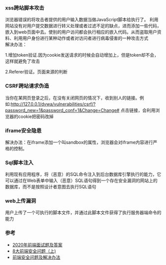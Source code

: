 ### xss跨站脚本攻击  
浏览器错误的将攻击者提供的用户输入数据当做JavaScript脚本给执行了。
利用网站没有对用户提交数据进行转义处理或者过滤不足的缺点，进而添加一些代码，嵌入到web页面中去。使别的用户访问都会执行相应的嵌入代码。从而盗取用户资料、利用用户身份进行某种动作或者对访问者进行病毒侵害的一种攻击方式  
解决办法：

1.增加token验证.因为cookie发送请求的时候会自动增加上，但是token却不会，这样就避免了攻击

2.Referer验证。页面来源的判断

### CSRF跨站请求伪造  
当你在某网页登录之后，在没有关闭网页的情况下，收到别人的链接。例如:http://127.0.0.1/dvwa/vulnerabilities/csrf/?password_new=1&password_conf=1&Change=Change#
点击链接，会利用浏览器的cookie把密码改掉  

### iframe安全隐患

解决办法：在iframe添加一个叫sandbox的属性，浏览器会对iframe内容进行严格的控制。
### Sql脚本注入  
利用现有应用程序，将（恶意）的SQL命令注入到后台数据库引擎执行的能力，它可以通过在Web表单中输入（恶意）SQL语句得到一个存在安全漏洞的网站上的数据库，而不是按照设计者意图去执行SQL语句

### web上传漏洞  
用户上传了一个可执行的脚本文件，并通过此脚本文件获得了执行服务器端命令的能力  

### 参考  
- [2020年前端面试题及答案](https://blog.csdn.net/raleway/article/details/104268283)  
- [8大前端安全问题（上)](https://insights.thoughtworks.cn/eight-security-problems-in-front-end/)  
- [前端安全问题及解决办法](https://www.cnblogs.com/superSmile/p/8039451.html)
